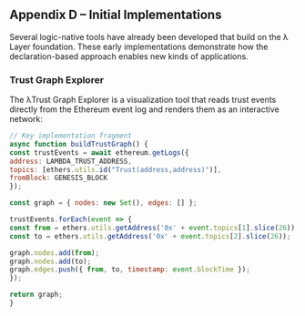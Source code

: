## Appendix D – Initial Implementations

Several logic-native tools have already been developed that build on the λ Layer foundation. These early implementations demonstrate how the declaration-based approach enables new kinds of applications.

### Trust Graph Explorer

The λTrust Graph Explorer is a visualization tool that reads trust events directly from the Ethereum event log and renders them as an interactive network:

```javascript
// Key implementation fragment
async function buildTrustGraph() {
const trustEvents = await ethereum.getLogs({
address: LAMBDA_TRUST_ADDRESS,
topics: [ethers.utils.id("Trust(address,address)")],
fromBlock: GENESIS_BLOCK
});

const graph = { nodes: new Set(), edges: [] };

trustEvents.forEach(event => {
const from = ethers.utils.getAddress('0x' + event.topics[1].slice(26));
const to = ethers.utils.getAddress('0x' + event.topics[2].slice(26));

graph.nodes.add(from);
graph.nodes.add(to);
graph.edges.push({ from, to, timestamp: event.blockTime });
});

return graph;
}
